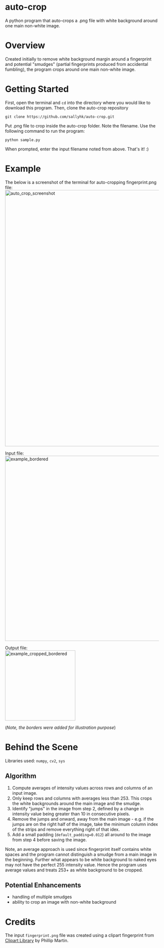 # auto-crop
A python program that auto-crops a .png file with white background around one main non-white image.

# Overview
Created initially to remove white background margin around a fingerprint and potential "smudges" (partial fingerprints produced from accidental fumbling), the program crops around one main non-white image. 

# Getting Started
First, open the terminal and `cd` into the directory where you would like to download this program.
Then, clone the auto-crop repository
```
git clone https://github.com/sallyhk/auto-crop.git
```
Put .png file to crop inside the auto-crop folder. Note the filename.
Use the following command to run the program:
```
python sample.py
```
When prompted, enter the input filename noted from above. 
That's it! :)

# Example
The below is a screenshot of the terminal for auto-cropping fingerprint.png file:
<img width="840" alt="auto_crop_screenshot" src="https://user-images.githubusercontent.com/39283556/80664248-2075e900-8a4b-11ea-8541-5f72ad35054c.png">

Input file:  
<img width="607" alt="example_bordered" src="https://user-images.githubusercontent.com/39283556/80664260-253a9d00-8a4b-11ea-8220-2fe5ce9adbfd.png">

Output file:  
<img width="230" alt="example_cropped_bordered" src="https://user-images.githubusercontent.com/39283556/80664261-266bca00-8a4b-11ea-9c98-508434afe4d0.png">

(*Note, the borders were added for illustration purpose*)

# Behind the Scene
Libraries used: `numpy`, `cv2`, `sys`

## Algorithm
1. Compute averages of intensity values across rows and columns of an input image.
2. Only keep rows and columns with averages less than 253. This crops the white backgrounds around the main image and the smudge.
3. Identify "jumps" in the image from step 2, defined by a change in intensity value being greater than 10 in consecutive pixels.
4. Remove the jumps and onward, away from the main image - e.g. if the jumps are on the right half of the image, take the minimum column index of the strips and remove everything right of that idex.
5. Add a small padding (`default_padding=0.012`) all around to the image from step 4 before saving the image.

Note, an average approach is used since fingerprint itself contains white spaces and the program cannot distinguish a smudge from a main image in the beginning. Further what appears to be white background to naked eyes may not have the perfect 255 intensity value. Hence the program uses average values and treats 253+ as white background to be cropped.


## Potential Enhancements
* handling of multiple smudges
* ability to crop an image with non-white background

# Credits
The input `fingerprint.png` file was created using a clipart fingerprint from [Clipart Library](http://clipart-library.com/clipart/8i65bnx5T.htm) by Phillip Martin.
